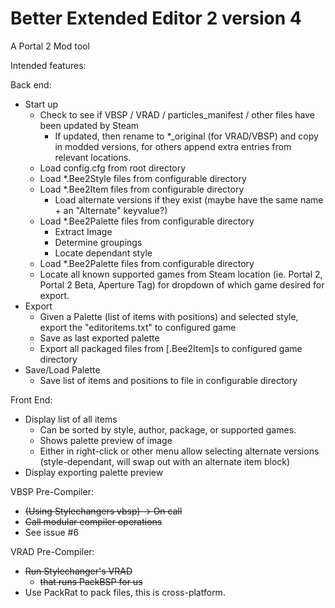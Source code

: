 # Better Extended Editor 2 version 4

A Portal 2  Mod tool

Intended features:

Back end:
* Start up
  - Check to see if VBSP / VRAD / particles_manifest / other files have been updated by Steam
	+ If updated, then rename to *_original (for VRAD/VBSP) and copy in modded versions, for others append extra entries from relevant locations.
  - Load config.cfg from root directory
  - Load *.Bee2Style files from configurable directory
  - Load *.Bee2Item files from configurable directory
	+ Load alternate versions if they exist (maybe have the same name + an "Alternate" keyvalue?)
  - Load *.Bee2Palette files from configurable directory
    + Extract Image
    + Determine groupings
    + Locate dependant style
  - Load *.Bee2Palette files from configurable directory
  - Locate all known supported games from Steam location (ie. Portal 2, Portal 2 Beta, Aperture Tag) for dropdown of which game desired for export.
* Export
  - Given a Palette (list of items with positions) and selected style, export the "editoritems.txt" to configured game
  - Save as last exported palette
  - Export all packaged files from [.Bee2Item]s to configured game directory
* Save/Load Palette
  - Save list of items and positions to file in configurable directory

Front End:
* Display list of all items 
  - Can be sorted by style, author, package, or supported games.
  - Shows palette preview of image
  - Either in right-click or other menu allow selecting alternate versions (style-dependant, will swap out with an alternate item block)
* Display exporting palette preview

VBSP Pre-Compiler:
* ~~(Using Stylechangers vbsp) -> On call~~
* ~~Call modular compiler operations~~
* See issue #6

VRAD Pre-Compiler:
* ~~Run Stylechanger's VRAD~~
  - ~~that runs PackBSP for us~~
* Use PackRat to pack files, this is cross-platform.
